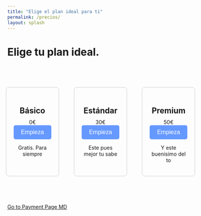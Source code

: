 ```yaml
---
title: "Elige el plan ideal para ti"
permalink: /precios/
layout: splash
---
```


# Elige tu plan ideal.

<style>
.plan-container {
  display: flex;
  justify-content: center;
}

.plan {
  width: 400px; /* Ancho deseado de cada plan */
  padding: 20px;
  border: 1px solid #ccc;
  border-radius: 8px;
  text-align: center;
  margin-bottom: 60px; /* Espacio inferior entre cada plan */
  margin-top: 60px;
  margin-left: 20px;
  margin-right: 20px;
}

.plan h2 {
  margin-bottom: 10px;
}

.plan-button {
  background-color: #6699ff; /* Cambio de color */
  color: white;
  border: none;
  padding: 10px 20px;
  text-align: center;
  text-decoration: none;
  display: inline-block;
  font-size: 16px;
  border-radius: 5px;
  cursor: pointer;
}

.plan-button:hover {
  background-color: #4c80d9; /* Cambio de color en el hover */
}
</style>

<div class="plan-container">
  <div class="plan">
    <h2>Básico</h2>
    </h2>0€</h2>
    <button class="plan-button" onclick="location.href='/payment_form/?plan=basico'">Empieza</button>
    <p>Gratis. Para siempre<p>
  </div>

  <div class="plan">
    <h2>Estándar</h2>
    </h2>30€</h2>
    <button class="plan-button" onclick="location.href='/payment_form/?plan=estandar'">Empieza</button>
    <p>Este pues mejor tu sabe<p>
  </div>

  <div class="plan">
    <h2>Premium</h2>
    </h2>50€</h2>
    <button class="plan-button" onclick="location.href='/payment_form/?plan=premium'">Empieza</button>
    <p>Y este buenisimo del to<p>
  </div>
</div>



[Go to Payment Page MD](/payment_form/)
